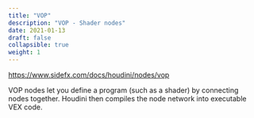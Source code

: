 ```yaml
---
title: "VOP"
description: "VOP - Shader nodes"
date: 2021-01-13
draft: false
collapsible: true
weight: 1
---
```


https://www.sidefx.com/docs/houdini/nodes/vop

VOP nodes let you define a program (such as a shader) by connecting nodes together. Houdini then compiles the node network into executable VEX code.